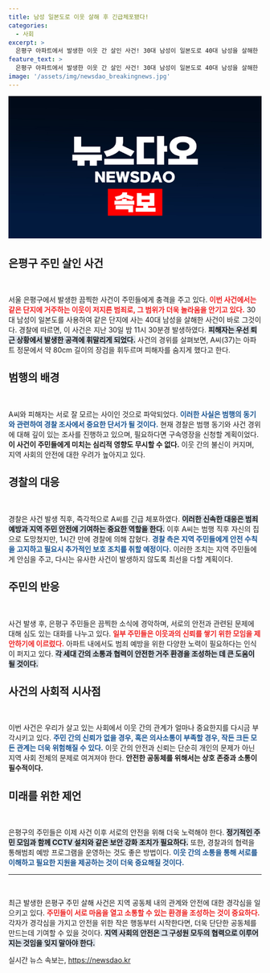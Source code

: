 ```yaml
---
title: 남성 일본도로 이웃 살해 후 긴급체포됐다!
categories:
  - 사회
excerpt: >
  은평구 아파트에서 발생한 이웃 간 살인 사건! 30대 남성이 일본도로 40대 남성을 살해한 충격적인 범행, 범인과 피해자는 잘 모르는 사이로 드러났다. 경찰, 사건 경위 파헤치기 중!
feature_text: >
  은평구 아파트에서 발생한 이웃 간 살인 사건! 30대 남성이 일본도로 40대 남성을 살해한 충격적인 범행, 범인과 피해자는 잘 모르는 사이로 드러났다. 경찰, 사건 경위 파헤치기 중!
image: '/assets/img/newsdao_breakingnews.jpg'
---
```


<p><img src="/assets/img/newsdao_breakingnews.jpg" alt="ontimetimes 속보" /></p>

<h2 data-ke-size="size26">은평구 주민 살인 사건</h2>

<p data-ke-size="size16">&nbsp;</p>

<p>서울 은평구에서 발생한 끔찍한 사건이 주민들에게 충격을 주고 있다. <b><span style="color: #ee2323;">이번 사건에서는 같은 단지에 거주하는 이웃이 저지른 범죄로, 그 범위가 더욱 놀라움을 안기고 있다.</span></b> 30대 남성이 일본도를 사용하여 같은 단지에 사는 40대 남성을 살해한 사건이 바로 그것이다. 경찰에 따르면, 이 사건은 지난 30일 밤 11시 30분경 발생하였다. <b><span style="background-color: #21538527;">피해자는 우선 퇴근 상황에서 발생한 공격에 휘말리게 되었다.</span></b> 사건의 경위를 살펴보면, A씨(37)는 아파트 정문에서 약 80cm 길이의 장검을 휘두르며 피해자를 숨지게 했다고 한다.</p>

<h2 data-ke-size="size26">범행의 배경</h2>

<p data-ke-size="size16">&nbsp;</p>

<p>A씨와 피해자는 서로 잘 모르는 사이인 것으로 파악되었다. <b><span style="color: #1a5490;">이러한 사실은 범행의 동기와 관련하여 경찰 조사에서 중요한 단서가 될 것이다.</span></b> 현재 경찰은 범행 동기와 사건 경위에 대해 깊이 있는 조사를 진행하고 있으며, 필요하다면 구속영장을 신청할 계획이었다. <b><span style="ee2323;">이 사건이 주민들에게 미치는 심리적 영향도 무시할 수 없다.</span></b> 이웃 간의 불신이 커지며, 지역 사회의 안전에 대한 우려가 높아지고 있다.</p>

<h2 data-ke-size="size26">경찰의 대응</h2>

<p data-ke-size="size16">&nbsp;</p>

<p>경찰은 사건 발생 직후, 즉각적으로 A씨를 긴급 체포하였다. <b><span style="background-color: #21538527;">이러한 신속한 대응은 범죄 예방과 지역 주민 안전에 기여하는 중요한 역할을 한다.</span></b> 이후 A씨는 범행 직후 자신의 집으로 도망쳤지만, 1시간 만에 경찰에 의해 잡혔다. <b><span style="color: #1a5490;">경찰 측은 지역 주민들에게 안전 수칙을 고지하고 필요시 추가적인 보호 조치를 취할 예정이다.</span></b> 이러한 조치는 지역 주민들에게 안심을 주고, 다시는 유사한 사건이 발생하지 않도록 최선을 다할 계획이다.</p>

<h2 data-ke-size="size26">주민의 반응</h2>

<p data-ke-size="size16">&nbsp;</p>

<p>사건 발생 후, 은평구 주민들은 끔찍한 소식에 경악하며, 서로의 안전과 관련된 문제에 대해 심도 있는 대화를 나누고 있다. <b><span style="color: #ee2323;">일부 주민들은 이웃과의 신뢰를 쌓기 위한 모임을 제안하기에 이르렀다.</span></b> 아파트 내에서도 범죄 예방을 위한 다양한 노력이 필요하다는 인식이 퍼지고 있다. <b><span style="background-color: #21538527;">각 세대 간의 소통과 협력이 안전한 거주 환경을 조성하는 데 큰 도움이 될 것이다.</span></b></p>

<h2 data-ke-size="size26">사건의 사회적 시사점</h2>

<p data-ke-size="size16">&nbsp;</p>

<p>이번 사건은 우리가 살고 있는 사회에서 이웃 간의 관계가 얼마나 중요한지를 다시금 부각시키고 있다. <b><span style="color: #1a5490;">주민 간의 신뢰가 없을 경우, 혹은 의사소통이 부족할 경우, 작든 크든 모든 관계는 더욱 위험해질 수 있다.</span></b> 이웃 간의 안전과 신뢰는 단순히 개인의 문제가 아닌 지역 사회 전체의 문제로 여겨져야 한다. <b><span style="ee2323;">안전한 공동체를 위해서는 상호 존중과 소통이 필수적이다.</span></b> </p>

<h2 data-ke-size="size26">미래를 위한 제언</h2>

<p data-ke-size="size16">&nbsp;</p>

<p>은평구의 주민들은 이제 사건 이후 서로의 안전을 위해 더욱 노력해야 한다. <b><span style="background-color: #21538527;">정기적인 주민 모임과 함께 CCTV 설치와 같은 보안 강화 조치가 필요하다.</span></b> 또한, 경찰과의 협력을 통해범죄 예방 프로그램을 운영하는 것도 좋은 방법이다. <b><span style="color: #1a5490;">이웃 간의 소통을 통해 서로를 이해하고 필요한 지원을 제공하는 것이 더욱 중요해질 것이다.</span></b> </p>

<hr/>

<p data-ke-size="size16">&nbsp;</p>

<p>최근 발생한 은평구 주민 살해 사건은 지역 공동체 내의 관계와 안전에 대한 경각심을 일으키고 있다. <b><span style="color: #ee2323;">주민들이 서로 마음을 열고 소통할 수 있는 환경을 조성하는 것이 중요하다.</span></b> 각자가 경각심을 가지고 안전을 위한 작은 행동부터 시작한다면, 더욱 단단한 공동체를 만드는데 기여할 수 있을 것이다. <b><span style="background-color: #21538527;">지역 사회의 안전은 그 구성원 모두의 협력으로 이루어지는 것임을 잊지 말아야 한다.</span></b></p>
실시간 뉴스 속보는, <a href="https://newsdao.kr" rel="dofollow">https://newsdao.kr</a>


